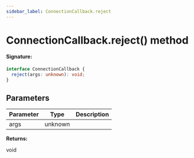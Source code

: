 ```yaml
---
sidebar_label: ConnectionCallback.reject
---
```


# ConnectionCallback.reject() method

#### Signature:

```typescript
interface ConnectionCallback {
  reject(args: unknown): void;
}
```

## Parameters

| Parameter | Type    | Description |
| --------- | ------- | ----------- |
| args      | unknown |             |

**Returns:**

void
